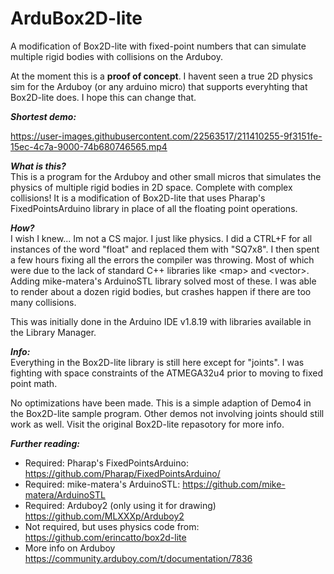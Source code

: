 # ArduBox2D-lite
A modification of Box2D-lite with fixed-point numbers that can simulate multiple rigid bodies with collisions on the Arduboy.

At the moment this is a **proof of concept**. I havent seen a true 2D physics sim for the Arduboy (or any arduino micro) that supports everyhting that Box2D-lite does. I hope this can change that. 

***Shortest demo:***

https://user-images.githubusercontent.com/22563517/211410255-9f3151fe-15ec-4c7a-9000-74b680746565.mp4  


***What is this?***  
This is a program for the Arduboy and other small micros that simulates the physics of multiple rigid bodies in 2D space. Complete with complex collisions! It is a modification of Box2D-lite that uses Pharap's FixedPointsArduino library in place of all the floating point operations.  

***How?***  
I wish I knew... Im not a CS major. I just like physics. 
I did a CTRL+F for all instances of the word "float" and replaced them with "SQ7x8". I then spent a few hours fixing all the errors the compiler was throwing. Most of which were due to the lack of standard C++ libraries like \<map> and \<vector>. Adding mike-matera's ArduinoSTL library solved most of these. I was able to render about a dozen rigid bodies, but crashes happen if there are too many collisions.  

This was initially done in the Arduino IDE v1.8.19 with libraries available in the Library Manager.  

***Info:***  
Everything in the Box2D-lite library is still here except for "joints". I was fighting with space constraints of the ATMEGA32u4 prior to moving to fixed point math.  

No optimizations have been made. This is a simple adaption of Demo4 in the Box2D-lite sample program. Other demos not involving joints should still work as well. Visit the original Box2D-lite repasotory for more info.  

***Further reading:***  
- Required: Pharap's FixedPointsArduino: https://github.com/Pharap/FixedPointsArduino/  
- Required: mike-matera's ArduinoSTL: https://github.com/mike-matera/ArduinoSTL  
- Required: Arduboy2 (only using it for drawing) https://github.com/MLXXXp/Arduboy2  
- Not required, but uses physics code from: https://github.com/erincatto/box2d-lite  
- More info on Arduboy https://community.arduboy.com/t/documentation/7836
  
  
